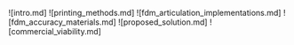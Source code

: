![intro.md]
![printing_methods.md]
![fdm_articulation_implementations.md]
![fdm_accuracy_materials.md]
![proposed_solution.md]
![commercial_viability.md]
